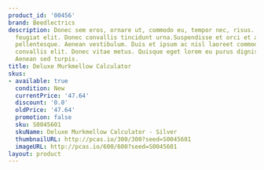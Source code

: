 ```yaml
---
product_id: '00456'
brand: Beedlectrics
description: Donec sem eros, ornare ut, commodo eu, tempor nec, risus. Aliquam tincidunt
  feugiat elit. Donec convallis tincidunt urna.Suspendisse et orci et arcu porttitor
  pellentesque. Aenean vestibulum. Duis et ipsum ac nisl laoreet commodo. Proin faucibus
  convallis elit. Donec vitae metus. Quisque eget lorem eu purus dignissim ultricies.
  Aenean sed turpis.
title: Deluxe Murkmellow Calculator
skus:
- available: true
  condition: New
  currentPrice: '47.64'
  discount: '0.0'
  oldPrice: '47.64'
  promotion: false
  sku: S0045601
  skuName: Deluxe Murkmellow Calculator - Silver
  thumbnailURL: http://pcas.io/300/300?seed=S0045601
  imageURL: http://pcas.io/600/600?seed=S0045601
layout: product
---
```

